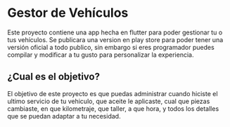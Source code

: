# Gestor de Vehículos

Este proyecto contiene una app hecha en flutter para poder gestionar tu o tus vehículos. Se publicara una version en play store para poder tener una versión oficial a todo publico,
sin embargo si eres programador puedes compilar y modificar a tu gusto para personalizar la experiencia.

## ¿Cual es el objetivo?

El objetivo de este proyecto es que puedas administrar cuando hiciste el ultimo servicio de tu vehiculo, que aceite le aplicaste, 
cual que piezas cambiaste, en que kilometraje, que taller, a que hora, y todos los detalles que se puedan adaptar a tu necesidad.

